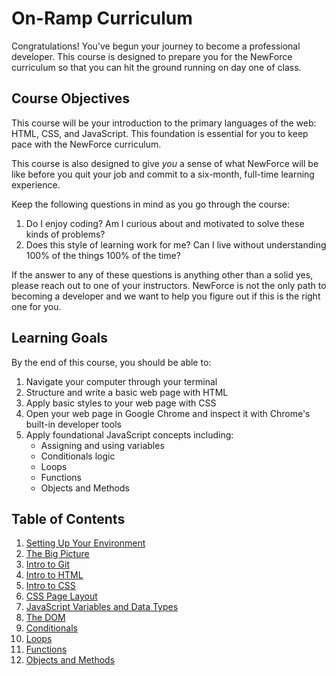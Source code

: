 # On-Ramp Curriculum

Congratulations! You've begun your journey to become a professional developer. This course is designed to prepare you for the NewForce curriculum so that you can hit the ground running on day one of class.

## Course Objectives

This course will be your introduction to the primary languages of the web: HTML, CSS, and JavaScript. This foundation is essential for you to keep pace with the NewForce curriculum.

This course is also designed to give _you_ a sense of what NewForce will be like before you quit your job and commit to a six-month, full-time learning experience.

 Keep the following questions in mind as you go through the course:
1. Do I enjoy coding? Am I curious about and motivated to solve these kinds of problems?
1. Does this style of learning work for me? Can I live without understanding 100% of the things 100% of the time? 

If the answer to any of these questions is anything other than a solid yes, please reach out to one of your instructors. NewForce is not the only path to becoming a developer and we want to help you figure out if this is the right one for you.

## Learning Goals
By the end of this course, you should be able to:
1. Navigate your computer through your terminal
1. Structure and write a basic web page with HTML
1. Apply basic styles to your web page with CSS
1. Open your web page in Google Chrome and inspect it with Chrome's built-in developer tools
1. Apply foundational JavaScript concepts including:
   - Assigning and using variables
    - Conditionals logic 
    - Loops
    - Functions
    - Objects and Methods

## Table of Contents
1. [Setting Up Your Environment](chapters/ENVIRONMENT.md)
1. [The Big Picture](chapters/THE_BIG_PICTURE.md)
1. [Intro to Git](chapters/GIT.md)
1. [Intro to HTML](chapters/HTML.md)
1. [Intro to CSS](chapters/CSS.md)
1. [CSS Page Layout](chapters/CSS_LAYOUT.md)
1. [JavaScript Variables and Data Types](chapters/VARIABLES_AND_DATATYPES.md)
1. [The DOM](chapters/THE_DOM.md)
1. [Conditionals](chapters/CONDITIONALS.md)
1. [Loops](chapters/LOOPS.md)
1. [Functions](chapters/FUNCTIONS.md)
1. [Objects and Methods](chapters/METHODS.md)






